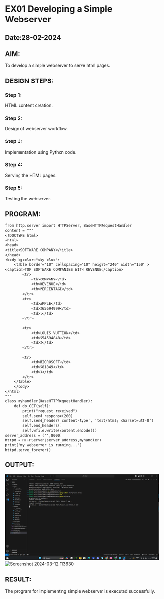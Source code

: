 # EX01 Developing a Simple Webserver
## Date:28-02-2024

## AIM:
To develop a simple webserver to serve html pages.

## DESIGN STEPS:
### Step 1: 
HTML content creation.

### Step 2:
Design of webserver workflow.

### Step 3:
Implementation using Python code.

### Step 4:
Serving the HTML pages.

### Step 5:
Testing the webserver.

## PROGRAM:
```
from http.server import HTTPServer, BaseHTTPRequestHandler
content = """
<!DOCTYPE html>
<html>
<head>
<title>SOFTWARE COMPANY</title>
</head>
<body bgcolor="sky blue">
	<table border="10" cellspacing="10" height="240" width="150" >
<caption>TOP SOFTWARE COMPANIES WITH REVENUE</caption>
		<tr>
			<th>COMPANY</td>
			<th>REVENUE</td>
			<th>PERCENTAGE</td>
		</tr>
		<tr>
			<td>APPLE</td>
			<td>265694999</td>
			<td>1</td>
		</tr>

		<tr>
			<td>LOUIS VUTTION</td>
			<td>554594848</td>
			<td>2</td>
		</tr>

		<tr>
			<td>MICROSOFT</td>
			<td>581849</td>
			<td>3</td>
		</tr>
	</table>
	</body>
</html>
"""
class myhandler(BaseHTTPRequestHandler):
    def do_GET(self):
        print("request received")
        self.send_response(200)
        self.send_header('content-type', 'text/html; charset=utf-8')
        self.end_headers()
        self.wfile.write(content.encode())
server_address = ('',8000)
httpd = HTTPServer(server_address,myhandler)
print("my webserver is running...")
httpd.serve_forever()
```


## OUTPUT:
![alt text](<Screenshot 2024-03-12 113345.png>)
![Screenshot 2024-03-12 113630](https://github.com/Hafeezuldeen/simplewebserver/assets/144979314/b523be15-6748-47bb-b3fc-329383d8105e)


## RESULT:
The program for implementing simple webserver is executed successfully.
